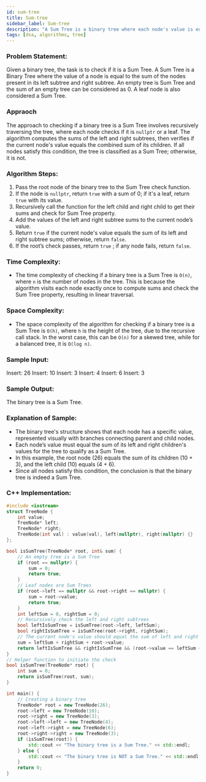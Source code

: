 ```yaml
---
id: sum-tree
title: Sum-tree 
sidebar_label: Sum-tree 
description: "A Sum Tree is a binary tree where each node's value is equal to the sum of the values of its left and right children, with the property holding true for all nodes in the tree."  
tags: [dsa, algorithms, tree]
---
```


### Problem Statement:
Given a binary tree, the task is to check if it is a Sum Tree. A Sum Tree is a Binary Tree where the value of a node is equal to the sum of the nodes present in its left subtree and right subtree. An empty tree is Sum Tree and the sum of an empty tree can be considered as 0. A leaf node is also considered a Sum Tree.

### Appraoch
The approach to checking if a binary tree is a Sum Tree involves recursively traversing the tree, where each node checks if it is `nullptr` or a leaf. The algorithm computes the sums of the left and right subtrees, then verifies if the current node's value equals the combined sum of its children. If all nodes satisfy this condition, the tree is classified as a Sum Tree; otherwise, it is not.

### Algorithm Steps:

1. Pass the root node of the binary tree to the Sum Tree check function.
2. If the node is `nullptr`, return `true` with a sum of 0; if it's a leaf, return `true` with its value.
3. Recursively call the function for the left child and right child to get their sums and check for Sum Tree property.
4. Add the values of the left and right subtree sums to the current node’s value.
5. Return `true` if the current node's value equals the sum of its left and right subtree sums; otherwise, return `false`.
6. If the root’s check passes, return `true` ; if any node fails, return `false`.

### Time Complexity:
- The time complexity of checking if a binary tree is a Sum Tree is `O(n)`, where `n` is the number of nodes in the tree. This is because the algorithm visits each node exactly once to compute sums and check the Sum Tree property, resulting in linear traversal.

### Space Complexity:
- The space complexity of the algorithm for checking if a binary tree is a Sum Tree is `O(h)`, where `h` is the height of the tree, due to the recursive call stack. In the worst case, this can be `O(n)` for a skewed tree, while for a balanced tree, it is `O(log n)`.

### Sample Input:
Insert: 26
Insert: 10
Insert: 3
Insert: 4
Insert: 6
Insert: 3

### Sample Output:
The binary tree is a Sum Tree.

### Explanation of Sample:

- The binary tree's structure shows that each node has a specific value, represented visually with branches connecting parent and child nodes.
- Each node’s value must equal the sum of its left and right children's values for the tree to qualify as a Sum Tree.
- In this example, the root node (26) equals the sum of its children (10 + 3), and the left child (10) equals (4 + 6).
- Since all nodes satisfy this condition, the conclusion is that the binary tree is indeed a Sum Tree.

### C++ Implementation:

```cpp
#include <iostream>
struct TreeNode {
    int value;
    TreeNode* left;
    TreeNode* right;
    TreeNode(int val) : value(val), left(nullptr), right(nullptr) {}
};

bool isSumTree(TreeNode* root, int& sum) {
    // An empty tree is a Sum Tree
    if (root == nullptr) {
        sum = 0;
        return true;
    }
    // Leaf nodes are Sum Trees
    if (root->left == nullptr && root->right == nullptr) {
        sum = root->value;
        return true;
    }
    int leftSum = 0, rightSum = 0;
    // Recursively check the left and right subtrees
    bool leftIsSumTree = isSumTree(root->left, leftSum);
    bool rightIsSumTree = isSumTree(root->right, rightSum);
    // The current node's value should equal the sum of left and right subtrees
    sum = leftSum + rightSum + root->value;
    return leftIsSumTree && rightIsSumTree && (root->value == leftSum + rightSum);
}
// Helper function to initiate the check
bool isSumTree(TreeNode* root) {
    int sum = 0;
    return isSumTree(root, sum);
}

int main() {
    // Creating a binary tree
    TreeNode* root = new TreeNode(26);
    root->left = new TreeNode(10);
    root->right = new TreeNode(3);
    root->left->left = new TreeNode(4);
    root->left->right = new TreeNode(6);
    root->right->right = new TreeNode(3);
    if (isSumTree(root)) {
        std::cout << "The binary tree is a Sum Tree." << std::endl;
    } else {
        std::cout << "The binary tree is NOT a Sum Tree." << std::endl;
    }
    return 0;
}

```
